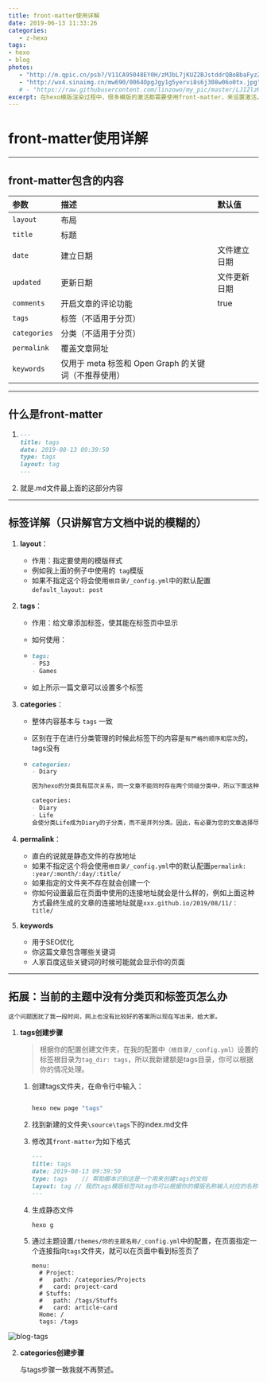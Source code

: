 ```yaml
---
title: front-matter使用详解
date: 2019-06-13 11:33:26
categories: 
   - z-hexo
tags:
- hexo
- blog
photos: 
   - "http://m.qpic.cn/psb?/V11CA95048EY0H/zMJbL7jKUZ2BJstddrQBoBbaFyzZDOlSbXYCy*h4yhM!/b/dFQBAAAAAAAA&bo=QAHwAAAAAAADF4M!&rf=viewer_4"
   - "http://wx4.sinaimg.cn/mw690/0064OpgJgy1g5yervi8s6j308w06o0tx.jpg"
   # - "https://raw.githubusercontent.com/linzowo/my_pic/master/LJIZlzHgQ7WPSh5KVTCB_Typewriter.png"
excerpt: 在hexo模版渲染过程中，很多模版的激活都需要使用front-matter，来设置激活，所以对于front-matter中的标签理解就显得尤为重要了，我这里总结了一些基础的，标签语意，供大家参考。
---
```


# front-matter使用详解

---

## front-matter包含的内容

| 参数         | 描述                                                 | 默认值       |
| :----------- | :--------------------------------------------------- | :----------- |
| `layout`     | 布局                                                 |              |
| `title`      | 标题                                                 |              |
| `date`       | 建立日期                                             | 文件建立日期 |
| `updated`    | 更新日期                                             | 文件更新日期 |
| `comments`   | 开启文章的评论功能                                   | true         |
| `tags`       | 标签（不适用于分页）                                 |              |
| `categories` | 分类（不适用于分页）                                 |              |
| `permalink`  | 覆盖文章网址                                         |              |
| `keywords`   | 仅用于 meta 标签和 Open Graph 的关键词（不推荐使用） |              |



---

## 什么是front-matter

1. ```markdown
   ---
   title: tags
   date: 2019-08-13 09:39:50
   type: tags
   layout: tag
   ---
   ```

2. 就是.md文件最上面的这部分内容



---

## 标签详解（只讲解官方文档中说的模糊的）

1. **layout**：
   
   - 作用：指定要使用的模版样式
   - 例如我上面的例子中使用的` tag`模版
   - 如果不指定这个将会使用`根目录/_config.yml`中的默认配置`default_layout: post`
   
2. **tags**：

   - 作用：给文章添加标签，使其能在标签页中显示

   - 如何使用：

   - ```markdown
     tags:
     - PS3
     - Games
     ```
   -  如上所示一篇文章可以设置多个标签

3. **categories**：

   - 整体内容基本与 `tags` 一致

   - 区别在于在进行分类管理的时候此标签下的内容是`有严格的顺序和层次`的，tags没有

   - ```markdown
     categories:
     - Diary
     
     因为hexo的分类具有层次关系，同一文章不能同时存在两个同级分类中，所以下面这种方式
     
     categories:
     - Diary
     - Life
     会使分类Life成为Diary的子分类，而不是并列分类。因此，有必要为您的文章选择尽可能准确的分类。
     ```

4. **permalink**：

   - 直白的说就是静态文件的存放地址
   - 如果不指定这个将会使用`根目录/_config.yml`中的默认配置`permalink: :year/:month/:day/:title/`
   - 如果指定的文件夹不存在就会创建一个
   - 你如何设置最后在页面中使用的连接地址就会是什么样的，例如上面这种方式最终生成的文章的连接地址就是`xxx.github.io/2019/08/11/：title/`

5. **keywords**

   - 用于SEO优化
   - 你这篇文章包含哪些关键词
   - 人家百度这些关键词的时候可能就会显示你的页面



---

## 拓展：当前的主题中没有分类页和标签页怎么办

`这个问题困扰了我一段时间，网上也没有比较好的答案所以现在写出来，给大家。`

1. **tags创建步骤**

   > ​	根据你的配置创建文件夹，在我的配置中`（根目录/_config.yml）`设置的标签根目录为`tag_dir: tags`，所以我新建额是tags目录，你可以根据你的情况处理。

   1. 创建tags文件夹，在命令行中输入：

      ~~~bash
      
      hexo new page "tags"
      ~~~

   2. 找到新建的文件夹`\source\tags`下的index.md文件

   3. 修改其`front-matter`为如下格式

      ~~~markdown
      ---
      title: tags
      date: 2019-08-13 09:39:50
      type: tags	// 帮助脚本识别这是一个用来创建tags的文档
      layout: tag // 我的tags模版标签叫tag你可以根据你的模版名称输入对应的名称
      ---
      ~~~

   4. 生成静态文件

      ~~~bash
      hexo g
      ~~~

   5. 通过主题设置`/themes/你的主题名称/_config.yml`中的配置，在页面指定一个连接指向`tags`文件夹，就可以在页面中看到标签页了

      ~~~
      menu:
        # Project:
        #   path: /categories/Projects
        #   card: project-card
        # Stuffs:
        #   path: /tags/Stuffs
        #   card: article-card
        Home: /
        tags: /tags
      ~~~

      

![blog-tags](http://wx2.sinaimg.cn/mw1024/0064OpgJgy1g5xvux3klsj30uf0chwes.jpg)

2. **categories创建步骤**

   与tags步骤一致我就不再赘述。